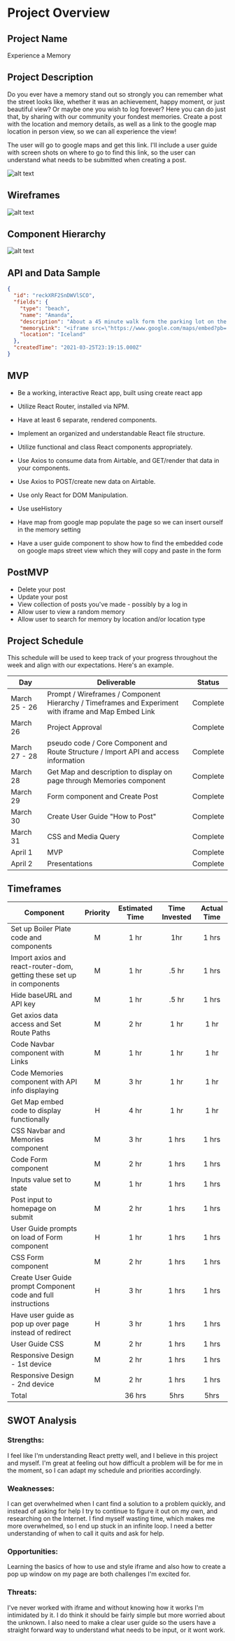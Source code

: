 # Project Overview

## Project Name

Experience a Memory

## Project Description

Do you ever have a memory stand out so strongly you can remember what the street looks like, whether it was an achievement, happy moment, or just beautiful view? Or maybe one you wish to log forever? Here you can do just that, by sharing with our community your fondest memories. Create a post with the location and memory details, as well as a link to the google map location in person view, so we can all experience the view!

The user will go to google maps and get this link. I'll include a user guide with screen shots on where to go to find this link, so the user can understand what needs to be submitted when creating a post.

![alt text](https://res.cloudinary.com/mandatea/image/upload/v1616772089/EmbedURLFetch_euy0ki.png "Logo Title Text 1")

## Wireframes

![alt text](https://res.cloudinary.com/mandatea/image/upload/v1616772987/Memory_Wireframes_ddm30y.png "Logo Title Text 1")

## Component Hierarchy

![alt text](https://res.cloudinary.com/mandatea/image/upload/v1616772104/Component_Hierarchy_knadew.png "Logo Title Text 1")

## API and Data Sample

```json
{
  "id": "reckXRF2SnDWVlSCO",
  "fields": {
    "type": "beach",
    "name": "Amanda",
    "description": "About a 45 minute walk form the parking lot on the side of the highway my friends and I finally found this relic.  We were able to climb in and out of...",
    "memoryLink": "<iframe src=\"https://www.google.com/maps/embed?pb=!4v1616714253083!6m8!1m7!1sCAoSLEFGMVFpcE5ZRDZkNXZFLW1RZ1BBMUt4SGduemdMUlAzTHNpUDlPZXVYcHpt!2m2!1d63...",
    "location": "Iceland"
  },
  "createdTime": "2021-03-25T23:19:15.000Z"
}
```

## MVP

- Be a working, interactive React app, built using create react app
- Utilize React Router, installed via NPM.
- Have at least 6 separate, rendered components.
- Implement an organized and understandable React file structure.
- Utilize functional and class React components appropriately.
- Use Axios to consume data from Airtable, and GET/render that data in your components.
- Use Axios to POST/create new data on Airtable.
- Use only React for DOM Manipulation.

- Use useHistory
- Have map from google map populate the page so we can insert ourself in the memory setting
- Have a user guide component to show how to find the embedded code on google maps street view which they will copy and paste in the form

## PostMVP

- Delete your post
- Update your post
- View collection of posts you've made - possibly by a log in
- Allow user to view a random memory
- Allow user to search for memory by location and/or location type

## Project Schedule

This schedule will be used to keep track of your progress throughout the week and align with our expectations. Here's an example.

| Day           | Deliverable                                                                                          | Status   |
| ------------- | ---------------------------------------------------------------------------------------------------- | -------- |
| March 25 - 26 | Prompt / Wireframes / Component Hierarchy / Timeframes and Experiment with iframe and Map Embed Link | Complete |
| March 26      | Project Approval                                                                                     | Complete |
| March 27 - 28 | pseudo code / Core Component and Route Structure / Import API and access information                 | Complete |
| March 28      | Get Map and description to display on page through Memories component                                | Complete |
| March 29      | Form component and Create Post                                                                       | Complete |
| March 30      | Create User Guide "How to Post"                                                                      | Complete |
| March 31      | CSS and Media Query                                                                                  | Complete |
| April 1       | MVP                                                                                                  | Complete |
| April 2       | Presentations                                                                                        | Complete |

## Timeframes

| Component                                                             | Priority | Estimated Time | Time Invested | Actual Time |
| --------------------------------------------------------------------- | :------: | :------------: | :-----------: | :---------: |
| Set up Boiler Plate code and components                               |    M     |      1 hr      |      1hr      |    1 hrs    |
| Import axios and react-router-dom, getting these set up in components |    M     |      1 hr      |      .5 hr      |    1 hrs    |
| Hide baseURL and API key                                              |    M     |      1 hr      |     .5 hr     |    1 hrs    |
| Get axios data access and Set Route Paths                             |    M     |      2 hr      |      1 hr     |    1 hr    |
| Code Navbar component with Links                                      |    M     |      1 hr      |     1 hr     |    1 hr    |
| Code Memories component with API info displaying                      |    M     |      3 hr      |     1 hr    |    1 hr   |
| Get Map embed code to display functionally                            |    H     |      4 hr      |     1 hr     |    1 hr    |
| CSS Navbar and Memories component                                     |    M     |      3 hr      |     1 hrs     |    1 hrs    |
| Code Form component                                                   |    M     |      2 hr      |     1 hrs     |    1 hrs    |
| Inputs value set to state                                             |    M     |      1 hr      |     1 hrs     |    1 hrs    |
| Post input to homepage on submit                                      |    M     |      2 hr      |     1 hrs     |    1 hrs    |
| User Guide prompts on load of Form component                          |    H     |      1 hr      |     1 hrs     |    1 hrs    |
| CSS Form component                                                    |    M     |      2 hr      |     1 hrs     |    1 hrs    |
| Create User Guide prompt Component code and full instructions         |    H     |      3 hr      |     1 hrs     |    1 hrs    |
| Have user guide as pop up over page instead of redirect               |    H     |      3 hr      |     1 hrs     |    1 hrs    |
| User Guide CSS                                                        |    M     |      2 hr      |     1 hrs     |    1 hrs    |
| Responsive Design - 1st device                                        |    M     |      2 hr      |     1 hrs     |    1 hrs    |
| Responsive Design - 2nd device                                        |    M     |      2 hr      |     1 hrs     |    1 hrs    |
| Total                                                                 |          |     36 hrs     |     5hrs      |    5hrs     |

## SWOT Analysis

### Strengths:

I feel like I'm understanding React pretty well, and I believe in this project and myself. I'm great at feeling out how difficult a problem will be for me in the moment, so I can adapt my schedule and priorities accordingly.

### Weaknesses:

I can get overwhelmed when I cant find a solution to a problem quickly, and instead of asking for help I try to continue to figure it out on my own, and researching on the Internet. I find myself wasting time, which makes me more overwhelmed, so I end up stuck in an infinite loop. I need a better understanding of when to call it quits and ask for help.

### Opportunities:

Learning the basics of how to use and style iframe and also how to create a pop up window on my page are both challenges I'm excited for.

### Threats:

I've never worked with iframe and without knowing how it works I'm intimidated by it. I do think it should be fairly simple but more worried about the unknown. I also need to make a clear user guide so the users have a straight forward way to understand what needs to be input, or it wont work.
